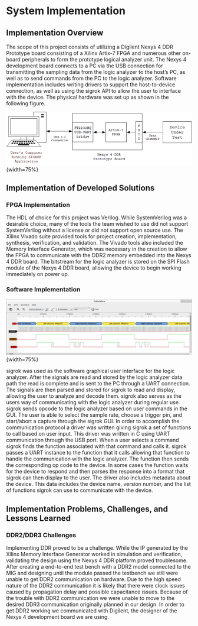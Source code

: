 # System Implementation #

## Implementation Overview ##
<!-- [This chapter describes your implementation scope, used platform and language, dependent hardware/software, and implementation dependencies.] -->

The scope of this project consists of utilizing a Digilent Nexys 4 DDR Prototype board consisting of a Xilinx Artix-7 FPGA and numerous other on-board peripherals to form the prototype logical analyzer unit. The Nexys 4 development board connects to a PC via the USB connection for transmitting the sampling data from the logic analyzer to the host’s PC, as well as to send commands from the PC to the logic analyzer. Software implementation includes writing drivers to support the host-to-device connection, as well as using the sigrok API to allow the user to interface with the device. The physical hardware was set up as shown in the following figure.

![Physical design of the Logic Analyzer project](images/physical_system.png){width=75%}

## Implementation of Developed Solutions ##
<!-- [Present the detailed solutions, such as techniques, methods, algorithms, etc.]  -->

### FPGA Implementation ###
The HDL of choice for this project was Verilog. While SystemVerilog was a desirable choice, many of the tools the team wished to use did not support SystemVerilog without a license or did not support open source use. The Xilinx Vivado suite provided tools for project creation, implementation, synthesis, verification, and validation. The Vivado tools also included the Memory Interface Generator, which was necessary in the creation to allow the FPGA to communicate with the DDR2 memory embedded into the Nexys 4 DDR board. The bitstream for the logic analyzer is stored on the SPI Flash module of the Nexys 4 DDR board, allowing the device to begin working immediately on power up.

### Software Implementation ###

![I2S Stereo signal waveform displayed and decoded using sigrok pulseView](images/i2s-decode.png){width=75%}

sigrok was used as the software graphical user interface for the logic analyzer. After the signals are read and stored by the logic analyzer data path the read is complete and is sent to the PC through a UART connection. The signals are then parsed and stored for sigrok to read and display, allowing the user to analyze and decode them. sigrok also serves as the users way of communicating with the logic analyzer during regular use. sigrok sends opcode to the logic analyzer based on user commands in the GUI. The user is able to select the sample rate, choose a trigger pin, and start/abort a capture through the sigrok GUI.
In order to accomplish the communication protocol a driver was written giving sigrok a set of functions to call based on user input. This driver was written in C using UART communication through the USB port. When a user selects a command sigrok finds the function associated with that command and calls it. sigrok passes a UART instance to the function that it calls allowing that function to handle the communication with the logic analyzer. The function then sends the corresponding op code to the device. In some cases the function waits for the device to respond and then parses the response into a format that sigrok can then display to the user.
The driver also includes metadata about the device. This data includes the device name, version number, and the list of functions sigrok can use to communicate with the device.

## Implementation Problems, Challenges, and Lessons Learned ##

<!-- [High light the major implementation problems and challenges. It also summarizes the implementation lessons learned.] -->

### DDR2/DDR3 Challenges ###
Implementing DDR proved to be a challenge. While the IP generated by the Xilinx Memory Interface Generator worked in simulation and verification, validating the design using the Nexys 4 DDR platform proved troublesome. After creating a end-to-end test bench with a DDR2 model connected to the MIG and designing until the module passed the testbench we still were unable to get DDR2 communication on hardware. Due to the high speed nature of the DDR2 communication it is likely that there were clock issues caused by propagation delay and possible capacitance issues.
Because of the trouble with DDR2 communication we were unable to move to the desired DDR3 communication originally planned in our design. In order to get DDR2 working we communicated with Digilent, the designer of the Nexys 4 development board we are using.
